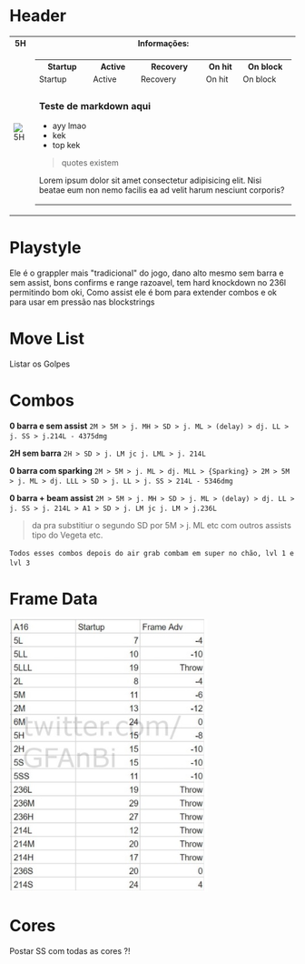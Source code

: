 <!-- TITLE: Geral -->
<!-- SUBTITLE: A quick summary of Geral -->

# Header

<table width="100%" align="center">
        <tr>
            <th>5H</th>
            <th>Informações:</th>
        </tr>
        <tr>
            <td>
                <img src="http://placehold.it/150x300" alt="5H">
            </td>
            <td>
                <table>
                    <tr>
                        <th>Startup</th>
                        <th>Active</th>
                        <th>Recovery</th>
                        <th>On hit</th>
                        <th>On block</th>
                    </tr>
                    <tr>
                        <td>Startup</td>
                        <td>Active</td>
                        <td>Recovery</td>
                        <td>On hit</td>
                        <td>On block</td>
                    </tr>
                    <tr>
                        <td colspan="5">

### Teste de markdown aqui

- ayy lmao
- kek
- top kek

> quotes existem


Lorem ipsum dolor sit amet consectetur adipisicing elit. Nisi beatae eum non nemo facilis ea ad velit harum nesciunt corporis?
                        </td>
                    </tr>
                </table>
            </td>
        </tr>
</table>

# Playstyle
Ele é o grappler mais "tradicional" do jogo, dano alto mesmo sem barra e sem assist, bons confirms e range razoavel, tem  hard knockdown no 236l permitindo bom oki,
Como assist ele é bom para extender combos e ok para usar em pressão nas blockstrings
# Move List
Listar os Golpes

# Combos
**0 barra e sem assist**
`2M > 5M > j. MH > SD > j. ML > (delay) > dj. LL > j. SS > j.214L - 4375dmg`

**2H sem barra**
`2H > SD > j. LM jc j. LML > j. 214L`

**0 barra com sparking**
`2M > 5M > j. ML > dj. MLL > {Sparking} > 2M > 5M > j. ML > dj. LLL > SD > j. LL > j. SS > 214L - 5346dmg`

**0 barra  + beam assist**
`2M > 5M > j. MH > SD > j. ML > (delay) > dj. LL > j. SS > j. 214L > A1 > SD > j. LM jc j. LM > j.236L`
> da pra substitiur o segundo SD por 5M  > j. ML etc com outros assists tipo do Vegeta etc.

`Todos esses combos depois do air grab combam em super no chão, lvl 1 e lvl 3`


# Frame Data

![A 16 Frame Data](/uploads/a-16-frame-data.jpg "A 16 Frame Data")

# Cores
Postar SS com todas as cores ?!
